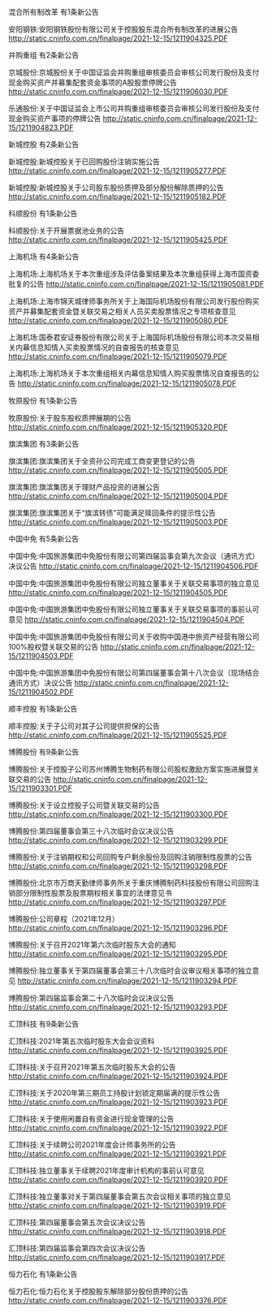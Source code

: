 混合所有制改革 有1条新公告 

安阳钢铁:安阳钢铁股份有限公司关于控股股东混合所有制改革的进展公告 http://static.cninfo.com.cn/finalpage/2021-12-15/1211904325.PDF 

并购重组 有2条新公告 

京城股份:京城股份关于中国证监会并购重组审核委员会审核公司发行股份及支付现金购买资产并募集配套资金事项的A股股票停牌公告 http://static.cninfo.com.cn/finalpage/2021-12-15/1211906030.PDF 

乐通股份:关于中国证监会上市公司并购重组审核委员会审核公司发行股份及支付现金购买资产事项的停牌公告 http://static.cninfo.com.cn/finalpage/2021-12-15/1211904823.PDF 

新城控股 有2条新公告 

新城控股:新城控股关于已回购股份注销实施公告 http://static.cninfo.com.cn/finalpage/2021-12-15/1211905277.PDF 

新城控股:新城控股关于公司股东股份质押及部分股份解除质押的公告 http://static.cninfo.com.cn/finalpage/2021-12-15/1211905182.PDF 

科顺股份 有1条新公告 

科顺股份:关于开展票据池业务的公告 http://static.cninfo.com.cn/finalpage/2021-12-15/1211905425.PDF 

上海机场 有4条新公告 

上海机场:上海机场关于本次重组涉及评估备案结果及本次重组获得上海市国资委批复的公告 http://static.cninfo.com.cn/finalpage/2021-12-15/1211905081.PDF 

上海机场:上海市锦天城律师事务所关于上海国际机场股份有限公司发行股份购买资产并募集配套资金暨关联交易之相关人员买卖股票情况之专项核查意见 http://static.cninfo.com.cn/finalpage/2021-12-15/1211905080.PDF 

上海机场:国泰君安证券股份有限公司关于上海国际机场股份有限公司本次交易相关内幕信息知情人买卖股票情况的自查报告的核查意见 http://static.cninfo.com.cn/finalpage/2021-12-15/1211905079.PDF 

上海机场:上海机场关于本次重组相关内幕信息知情人购买股票情况自查报告的公告 http://static.cninfo.com.cn/finalpage/2021-12-15/1211905078.PDF 

牧原股份 有1条新公告 

牧原股份:关于股东股权质押展期的公告 http://static.cninfo.com.cn/finalpage/2021-12-15/1211905320.PDF 

旗滨集团 有3条新公告 

旗滨集团:旗滨集团关于全资孙公司完成工商变更登记的公告 http://static.cninfo.com.cn/finalpage/2021-12-15/1211905005.PDF 

旗滨集团:旗滨集团关于理财产品投资的进展公告 http://static.cninfo.com.cn/finalpage/2021-12-15/1211905004.PDF 

旗滨集团:旗滨集团关于“旗滨转债”可能满足赎回条件的提示性公告 http://static.cninfo.com.cn/finalpage/2021-12-15/1211905003.PDF 

中国中免 有5条新公告 

中国中免:中国旅游集团中免股份有限公司第四届监事会第九次会议（通讯方式）决议公告 http://static.cninfo.com.cn/finalpage/2021-12-15/1211904506.PDF 

中国中免:中国旅游集团中免股份有限公司独立董事关于关联交易事项的独立意见 http://static.cninfo.com.cn/finalpage/2021-12-15/1211904505.PDF 

中国中免:中国旅游集团中免股份有限公司独立董事关于关联交易事项的事前认可意见 http://static.cninfo.com.cn/finalpage/2021-12-15/1211904504.PDF 

中国中免:中国旅游集团中免股份有限公司关于收购中国港中旅资产经营有限公司100%股权暨关联交易的公告 http://static.cninfo.com.cn/finalpage/2021-12-15/1211904503.PDF 

中国中免:中国旅游集团中免股份有限公司第四届董事会第十八次会议（现场结合通讯方式）决议公告 http://static.cninfo.com.cn/finalpage/2021-12-15/1211904502.PDF 

顺丰控股 有1条新公告 

顺丰控股:关于子公司对其子公司提供担保的公告 http://static.cninfo.com.cn/finalpage/2021-12-15/1211905525.PDF 

博腾股份 有9条新公告 

博腾股份:关于控股子公司苏州博腾生物制药有限公司股权激励方案实施进展暨关联交易的公告 http://static.cninfo.com.cn/finalpage/2021-12-15/1211903301.PDF 

博腾股份:关于设立控股子公司暨关联交易的公告 http://static.cninfo.com.cn/finalpage/2021-12-15/1211903300.PDF 

博腾股份:第四届董事会第三十八次临时会议决议公告 http://static.cninfo.com.cn/finalpage/2021-12-15/1211903299.PDF 

博腾股份:关于注销期权和公司回购专户剩余股份及回购注销限制性股票的公告 http://static.cninfo.com.cn/finalpage/2021-12-15/1211903298.PDF 

博腾股份:北京市万商天勤律师事务所关于重庆博腾制药科技股份有限公司回购注销部分限制性股票及股票期权相关事宜的法律意见书 http://static.cninfo.com.cn/finalpage/2021-12-15/1211903297.PDF 

博腾股份:公司章程（2021年12月） http://static.cninfo.com.cn/finalpage/2021-12-15/1211903296.PDF 

博腾股份:关于召开2021年第六次临时股东大会的通知 http://static.cninfo.com.cn/finalpage/2021-12-15/1211903295.PDF 

博腾股份:独立董事关于第四届董事会第三十八次临时会议审议相关事项的独立意见 http://static.cninfo.com.cn/finalpage/2021-12-15/1211903294.PDF 

博腾股份:第四届监事会第二十八次临时会议决议公告 http://static.cninfo.com.cn/finalpage/2021-12-15/1211903293.PDF 

汇顶科技 有9条新公告 

汇顶科技:2021年第五次临时股东大会会议资料 http://static.cninfo.com.cn/finalpage/2021-12-15/1211903925.PDF 

汇顶科技:关于召开2021年第五次临时股东大会的公告 http://static.cninfo.com.cn/finalpage/2021-12-15/1211903924.PDF 

汇顶科技:关于2020年第三期员工持股计划锁定期届满的提示性公告 http://static.cninfo.com.cn/finalpage/2021-12-15/1211903923.PDF 

汇顶科技:关于使用闲置自有资金进行现金管理的公告 http://static.cninfo.com.cn/finalpage/2021-12-15/1211903922.PDF 

汇顶科技:关于续聘公司2021年度会计师事务所的公告 http://static.cninfo.com.cn/finalpage/2021-12-15/1211903921.PDF 

汇顶科技:独立董事关于续聘2021年度审计机构的事前认可意见 http://static.cninfo.com.cn/finalpage/2021-12-15/1211903920.PDF 

汇顶科技:独立董事对关于第四届董事会第五次会议相关事项的独立意见 http://static.cninfo.com.cn/finalpage/2021-12-15/1211903919.PDF 

汇顶科技:第四届董事会第五次会议决议公告 http://static.cninfo.com.cn/finalpage/2021-12-15/1211903918.PDF 

汇顶科技:第四届监事会第四次会议决议公告 http://static.cninfo.com.cn/finalpage/2021-12-15/1211903917.PDF 

恒力石化 有1条新公告 

恒力石化:恒力石化关于控股股东解除部分股份质押的公告 http://static.cninfo.com.cn/finalpage/2021-12-15/1211903376.PDF 

